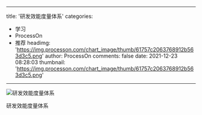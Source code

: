 
---
title: '研发效能度量体系'
categories: 
 - 学习
 - ProcessOn
 - 推荐
headimg: 'https://img.processon.com/chart_image/thumb/61757c2063768912b563d3c5.png'
author: ProcessOn
comments: false
date: 2021-12-23 08:28:03
thumbnail: 'https://img.processon.com/chart_image/thumb/61757c2063768912b563d3c5.png'
---

<div>   
<img class="thumb" alt="研发效能度量体系" src="https://img.processon.com/chart_image/thumb/61757c2063768912b563d3c5.png" referrerpolicy="no-referrer">
<p>研发效能度量体系</p>  
</div>
            